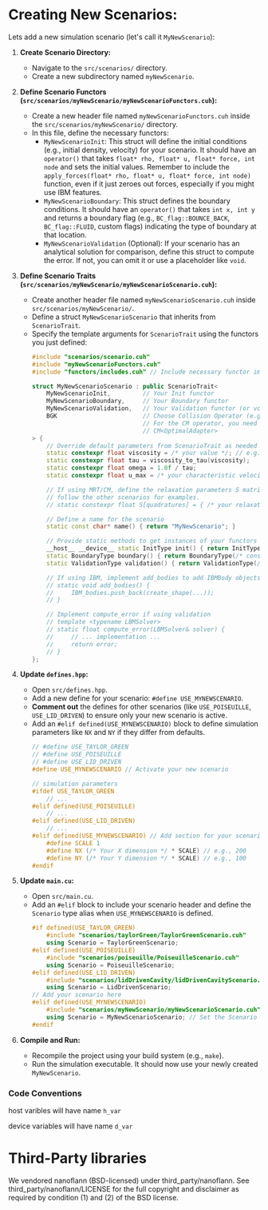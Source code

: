# Creating New Scenarios:

Lets add a new simulation scenario (let's call it `MyNewScenario`):

1.  **Create Scenario Directory:**
    * Navigate to the `src/scenarios/` directory.
    * Create a new subdirectory named `myNewScenario`.

2.  **Define Scenario Functors (`src/scenarios/myNewScenario/myNewScenarioFunctors.cuh`):**
    * Create a new header file named `myNewScenarioFunctors.cuh` inside the `src/scenarios/myNewScenario/` directory.
    * In this file, define the necessary functors:
        * `MyNewScenarioInit`: This struct will define the initial conditions (e.g., initial density, velocity) for your scenario. It should have an `operator()` that takes `float* rho, float* u, float* force, int node` and sets the initial values. Remember to include the `apply_forces(float* rho, float* u, float* force, int node)` function, even if it just zeroes out forces, especially if you might use IBM features.
        * `MyNewScenarioBoundary`: This struct defines the boundary conditions. It should have an `operator()` that takes `int x, int y` and returns a boundary flag (e.g., `BC_flag::BOUNCE_BACK`, `BC_flag::FLUID`, custom flags) indicating the type of boundary at that location.
        * `MyNewScenarioValidation` (Optional): If your scenario has an analytical solution for comparison, define this struct to compute the error. If not, you can omit it or use a placeholder like `void`.

3.  **Define Scenario Traits (`src/scenarios/myNewScenario/myNewScenarioScenario.cuh`):**
    * Create another header file named `myNewScenarioScenario.cuh` inside `src/scenarios/myNewScenario/`.
    * Define a struct `MyNewScenarioScenario` that inherits from `ScenarioTrait`.
    * Specify the template arguments for `ScenarioTrait` using the functors you just defined:
        ```cpp
        #include "scenarios/scenario.cuh"
        #include "myNewScenarioFunctors.cuh"
        #include "functors/includes.cuh" // Include necessary functor implementations

        struct MyNewScenarioScenario : public ScenarioTrait<
            MyNewScenarioInit,         // Your Init functor
            MyNewScenarioBoundary,     // Your Boundary functor
            MyNewScenarioValidation,   // Your Validation functor (or void)
            BGK                        // Choose Collision Operator (e.g., BGK, MRT, CM) 
                                       // For the CM operator, you need an adapter, such as CM<NoAdapter> or
                                       // CM<OptimalAdapter>
        > {
            // Override default parameters from ScenarioTrait as needed
            static constexpr float viscosity = /* your value */; // e.g., 0.01f 
            static constexpr float tau = viscosity_to_tau(viscosity); 
            static constexpr float omega = 1.0f / tau; 
            static constexpr float u_max = /* your characteristic velocity */; // e.g., 0.1f 

            // If using MRT/CM, define the relaxation parameters S matrix 
            // follow the other scenarios for examples.
            // static constexpr float S[quadratures] = { /* your relaxation rates */ };

            // Define a name for the scenario
            static const char* name() { return "MyNewScenario"; }  

            // Provide static methods to get instances of your functors
            __host__ __device__ static InitType init() { return InitType(/* constructor args if any */); } 
            static BoundaryType boundary() { return BoundaryType(/* constructor args if any */); }  
            static ValidationType validation() { return ValidationType(/* constructor args if any */); } 

            // If using IBM, implement add_bodies to add IBMBody objects 
            // static void add_bodies() {
            //     IBM_bodies.push_back(create_shape(...));
            // }

            // Implement compute_error if using validation 
            // template <typename LBMSolver>
            // static float compute_error(LBMSolver& solver) {
            //     // ... implementation ...
            //     return error;
            // }
        };
        ```

4.  **Update `defines.hpp`:**
    * Open `src/defines.hpp`.
    * Add a new define for your scenario: `#define USE_MYNEWSCENARIO`.
    * **Comment out** the defines for other scenarios (like `USE_POISEUILLE`, `USE_LID_DRIVEN`) to ensure only your new scenario is active.
    * Add an `#elif defined(USE_MYNEWSCENARIO)` block to define simulation parameters like `NX` and `NY` if they differ from defaults.
        ```cpp
        // #define USE_TAYLOR_GREEN
        // #define USE_POISEUILLE
        // #define USE_LID_DRIVEN
        #define USE_MYNEWSCENARIO // Activate your new scenario

        // simulation parameters
        #ifdef USE_TAYLOR_GREEN
            // ...
        #elif defined(USE_POISEUILLE)
            // ...
        #elif defined(USE_LID_DRIVEN)
            // ...
        #elif defined(USE_MYNEWSCENARIO) // Add section for your scenario
            #define SCALE 1
            #define NX (/* Your X dimension */ * SCALE) // e.g., 200
            #define NY (/* Your Y dimension */ * SCALE) // e.g., 100
        #endif
        ```

5.  **Update `main.cu`:**
    * Open `src/main.cu`.
    * Add an `#elif` block to include your scenario header and define the `Scenario` type alias when `USE_MYNEWSCENARIO` is defined.
        ```cpp
        #if defined(USE_TAYLOR_GREEN)
            #include "scenarios/taylorGreen/TaylorGreenScenario.cuh"
            using Scenario = TaylorGreenScenario;
        #elif defined(USE_POISEUILLE)
            #include "scenarios/poiseuille/PoiseuilleScenario.cuh"
            using Scenario = PoiseuilleScenario;
        #elif defined(USE_LID_DRIVEN)
            #include "scenarios/lidDrivenCavity/lidDrivenCavityScenario.cuh"
            using Scenario = LidDrivenScenario;
        // Add your scenario here
        #elif defined(USE_MYNEWSCENARIO)
            #include "scenarios/myNewScenario/myNewScenarioScenario.cuh" // Include your scenario header
            using Scenario = MyNewScenarioScenario; // Set the Scenario type
        #endif
        ```

6.  **Compile and Run:**
    * Recompile the project using your build system (e.g., `make`).
    * Run the simulation executable. It should now use your newly created `MyNewScenario`.


### Code Conventions

host varibles will have name ``h_var``

device variables will have name ``d_var``

# Third-Party libraries

We vendored nanoflann (BSD-licensed) under third_party/nanoflann. See third_party/nanoflann/LICENSE for the full copyright and disclaimer as required by condition (1) and (2) of the BSD license.